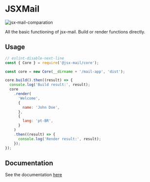 # JSXMail

![jsx-mail-comparation](https://user-images.githubusercontent.com/72868196/183707838-19065b95-34fa-430e-a3e1-f4f353a05259.jpg)

All the basic functioning of jsx-mail. Build or render functions directly.

## Usage

```jsx
// eslint-disable-next-line
const { Core } = require('@jsx-mail/core');

const core = new Core(__dirname + '/mail-app', 'dist');

core.build().then((result) => {
  console.log('Build result:', result);
  core
    .render(
      'Welcome',
      {
        name: 'John Doe',
      },
      {
        lang: 'pt-BR',
      }
    )
    .then((result) => {
      console.log('Render result:', result);
    });
});
```

## Documentation

See the documentation [here](https://jsx-mail.org/docs/core)
